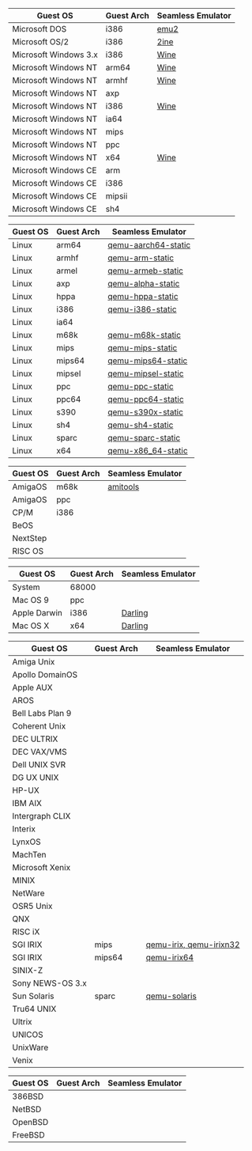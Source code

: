 | Guest OS | Guest Arch | Seamless Emulator |
| --- | --- | --- |
| Microsoft DOS | i386 | [emu2](https://github.com/dmsc/emu2) |
| Microsoft OS/2 | i386 | [2ine](https://github.com/darkstar/2ine) |
| Microsoft Windows 3.x | i386 | [Wine](https://wiki.winehq.org/) |
| Microsoft Windows NT | arm64 | [Wine](https://wiki.winehq.org/) |
| Microsoft Windows NT | armhf | [Wine](https://wiki.winehq.org/) |
| Microsoft Windows NT | axp | |
| Microsoft Windows NT | i386 | [Wine](https://wiki.winehq.org/) |
| Microsoft Windows NT | ia64 | |
| Microsoft Windows NT | mips | |
| Microsoft Windows NT | ppc | |
| Microsoft Windows NT | x64 | [Wine](https://wiki.winehq.org/) |
| Microsoft Windows CE | arm | |
| Microsoft Windows CE | i386 | |
| Microsoft Windows CE | mipsii | |
| Microsoft Windows CE | sh4 | |

| Guest OS | Guest Arch | Seamless Emulator |
| --- | --- | --- |
| Linux | arm64 | [qemu-aarch64-static](https://github.com/qemu/qemu) |
| Linux | armhf | [qemu-arm-static](https://github.com/qemu/qemu) |
| Linux | armel | [qemu-armeb-static](https://github.com/qemu/qemu) |
| Linux | axp | [qemu-alpha-static](https://github.com/qemu/qemu) |
| Linux | hppa | [qemu-hppa-static](https://github.com/qemu/qemu) |
| Linux | i386 | [qemu-i386-static](https://github.com/qemu/qemu) |
| Linux | ia64 |  |
| Linux | m68k | [qemu-m68k-static](https://github.com/qemu/qemu) |
| Linux | mips | [qemu-mips-static](https://github.com/qemu/qemu) |
| Linux | mips64 | [qemu-mips64-static](https://github.com/qemu/qemu) |
| Linux | mipsel | [qemu-mipsel-static](https://github.com/qemu/qemu) |
| Linux | ppc | [qemu-ppc-static](https://github.com/qemu/qemu) |
| Linux | ppc64 | [qemu-ppc64-static](https://github.com/qemu/qemu) |
| Linux | s390 | [qemu-s390x-static](https://github.com/qemu/qemu) |
| Linux | sh4 | [qemu-sh4-static](https://github.com/qemu/qemu) |
| Linux | sparc | [qemu-sparc-static](https://github.com/qemu/qemu) |
| Linux | x64 | [qemu-x86_64-static](https://github.com/qemu/qemu) |

| Guest OS | Guest Arch | Seamless Emulator |
| --- | --- | --- |
| AmigaOS | m68k | [amitools](https://github.com/cnvogelg/amitools) |
| AmigaOS | ppc | |
| CP/M | i386 | |
| BeOS | | |
| NextStep | | |
| RISC OS | | |

| Guest OS | Guest Arch | Seamless Emulator |
| --- | --- | --- |
| System | 68000 | |
| Mac OS 9 | ppc | |
| Apple Darwin | i386 | [Darling](https://www.darlinghq.org/) |
| Mac OS X | x64 | [Darling](https://www.darlinghq.org/) |

| Guest OS | Guest Arch | Seamless Emulator |
| --- | --- | --- |
| Amiga Unix | | |
| Apollo DomainOS | | |
| Apple AUX | | |
| AROS | | |
| Bell Labs Plan 9 | | |
| Coherent Unix | | |
| DEC ULTRIX | | |
| DEC VAX/VMS | | |
| Dell UNIX SVR | | |
| DG UX UNIX | | |
| HP-UX | | |
| IBM AIX | | |
| Intergraph CLIX | | |
| Interix | | |
| LynxOS | | |
| MachTen | | |
| Microsoft Xenix | | |
| MINIX | | |
| NetWare | | |
| OSR5 Unix | | |
| QNX | | |
| RISC iX | | |
| SGI IRIX | mips | [qemu-irix, qemu-irixn32](https://github.com/camthesaxman/qemu-irix) |
| SGI IRIX | mips64 | [qemu-irix64](https://github.com/camthesaxman/qemu-irix) |
| SINIX-Z | | |
| Sony NEWS-OS 3.x | | |
| Sun Solaris | sparc | [qemu-solaris](https://github.com/camthesaxman/qemu-irix) |
| Tru64 UNIX | | |
| Ultrix | | |
| UNICOS | | |
| UnixWare | | |
| Venix | | |

| Guest OS | Guest Arch | Seamless Emulator |
| --- | --- | --- |
| 386BSD | | |
| NetBSD | | |
| OpenBSD | | |
| FreeBSD | | |
